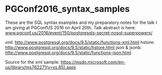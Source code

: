 # PGConf2016_syntax_samples
These are the SQL syntax examples and my preparatory notes for the talk I am giving at PGConfUS 2016 on April 20th. Talk abstract is here: www.pgconf.us/2016/event/150/postgresqls-secret-nosql-superpowers/

xml: http://www.postgresql.org/docs/9.5/static/functions-xml.html
hstore: http://www.postgresql.org/docs/9.5/static/hstore.html
json & jsonb: http://www.postgresql.org/docs/9.5/static/functions-json.html

Source for the xml sample: https://msdn.microsoft.com/en-us/library/ms762271(v=vs.85).aspx
